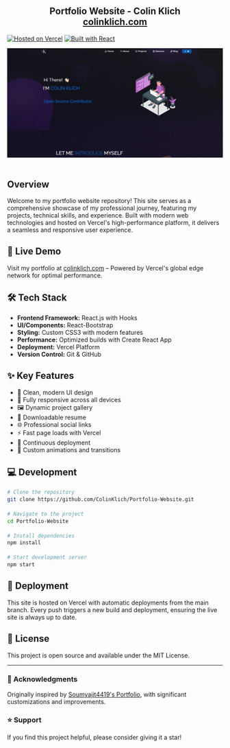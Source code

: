 
<h2 align="center">
  Portfolio Website - Colin Klich<br/>
  <a href="https://www.colinklich.com/" target="_blank">colinklich.com</a>
</h2>

[![Hosted on Vercel](https://img.shields.io/badge/Hosted%20on-Vercel-black?style=for-the-badge&logo=vercel)](https://www.colinklich.com/)
[![Built with React](https://img.shields.io/badge/Built%20with-React-61DAFB?style=for-the-badge&logo=react)](https://reactjs.org/)

<div align="center">
  <img alt="Portfolio Website Demo" src="./Images/readme-img.png" />
</div>

<br/>

## Overview

Welcome to my portfolio website repository! This site serves as a comprehensive showcase of my professional journey, featuring my projects, technical skills, and experience. Built with modern web technologies and hosted on Vercel's high-performance platform, it delivers a seamless and responsive user experience.

## 🚀 Live Demo

Visit my portfolio at [colinklich.com](https://www.colinklich.com/) – Powered by Vercel's global edge network for optimal performance.

## 🛠️ Tech Stack

- **Frontend Framework:** React.js with Hooks
- **UI/Components:** React-Bootstrap
- **Styling:** Custom CSS3 with modern features
- **Performance:** Optimized builds with Create React App
- **Deployment:** Vercel Platform
- **Version Control:** Git & GitHub

## ✨ Key Features

- 🎯 Clean, modern UI design
- 📱 Fully responsive across all devices
- 🖼️ Dynamic project gallery
- 📄 Downloadable resume
- 🌐 Professional social links
- ⚡ Fast page loads with Vercel
- 🔄 Continuous deployment
- 🎨 Custom animations and transitions

## 💻 Development

```bash
# Clone the repository
git clone https://github.com/ColinKlich/Portfolio-Website.git

# Navigate to the project
cd Portfolio-Website

# Install dependencies
npm install

# Start development server
npm start
```

## 🌟 Deployment

This site is hosted on Vercel with automatic deployments from the main branch. Every push triggers a new build and deployment, ensuring the live site is always up to date.

## 📝 License

This project is open source and available under the MIT License.

---

### 🙏 Acknowledgments

Originally inspired by [Soumyajit4419's Portfolio](https://github.com/soumyajit4419/Portfolio), with significant customizations and improvements.

### ⭐ Support

If you find this project helpful, please consider giving it a star!

